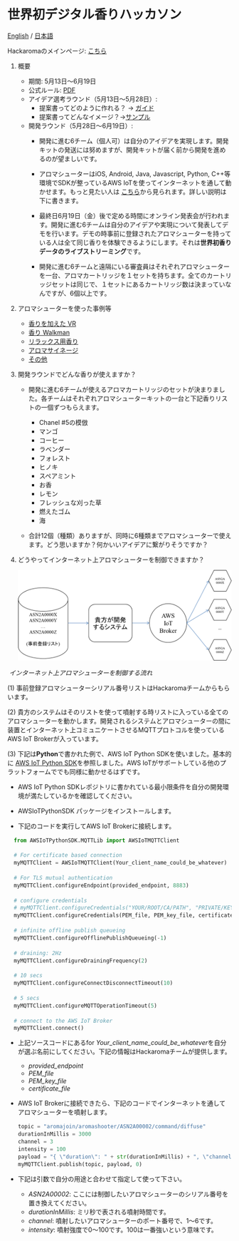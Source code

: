 # 世界初デジタル香りハッカソン

[English](README.md) / [日本語](README-JP.md)

Hackaromaのメインページ: [こちら](https://www.aromajoin.com/hackaroma)

1. 概要
   - 期間: 5月13日～6月19日
   - 公式ルール: [PDF](https://drive.google.com/file/d/1pwpCksr0kRWzzq3HsPF0bcMUr-uwWLaL/view)
   - アイデア選考ラウンド（5月13日～5月28日）:
     - 提案書ってどのように作れる？ → [ガイド](https://paper.dropbox.com/doc/Perfecting-your-Hackaroma-Proposal--AzWa4BFYALfWgkcztSeRTRhaAQ-8VblQZyV0ehKdyAmCSeOV)
     - 提案書ってどんなイメージ？→[サンプル](https://www.dropbox.com/s/scac6vm2f5fsuzf/200508_HackaromaProposalTemplateJP.pdf?dl=0)
   - 開発ラウンド（5月28日～6月19日）:
     - 開発に進む6チーム（個人可）は自分のアイデアを実現します。開発キットの発送には努めますが、開発キットが届く前から開発を進めるのが望ましいです。

     - アロマシューターはiOS, Android, Java, Javascript, Python, C++等環境でSDKが整っているAWS IoTを使ってインターネットを通して動かせます。もっと見たい人は [こちら](https://docs.aws.amazon.com/iot/latest/developerguide/iot-sdks.html)から見られます。詳しい説明は下に書きます。

     - 最終日6月19日（金）後で定める時間にオンライン発表会が行われます。開発に進む6チームは自分のアイデアや実現について発表してデモを行います。デモの時事前に登録されたアロマシューターを持っている人は全て同じ香りを体験できるようにします。それは**世界初香りデータのライブストリーミング**です。

     - 開発に進む6チームと遠隔にいる審査員はそれぞれアロマシューターを一台、アロマカートリッジを１セットを持ちます。全てのカートリッジセットは同じで、１セットにあるカートリッジ数は決まっていなんですが、6個以上です。

2. アロマシューターを使った事例等
   - [香りを加えた VR](https://www.dropbox.com/s/9xse6isg22fhuw9/200109_VRHeroVideo.mp4?dl=0)
   - [香り Walkman](https://www.youtube.com/watch?v=r9MUcdwxsR4)
   - [リラックス用香り](https://www.youtube.com/watch?v=p1f5A-vXAv8)
   - [アロマサイネージ](https://aromajoin.com/solutions/aroma-signage)
   - [その他](https://aromajoin.com/solutions/arts-and-science)

3. 開発ラウンドでどんな香りが使えますか？

   - 開発に進む6チームが使えるアロマカートリッジのセットが決まりました。各チームはそれぞれアロマシューターキットの一台と下記香りリストの一個ずつもらえます。

     - Chanel #5の模倣
     - マンゴ
     - コーヒー
     - ラベンダー
     - フォレスト
     - ヒノキ
     - スペアミント
     - お香
     - レモン
     - フレッシュな刈った草
     - 燃えたゴム
     - 海

   - 合計12個（種類）ありますが、同時に6種類までアロマシューターで使えます。どう思いますか？何かいいアイデアに繋がりそうですか？

4. どうやってインターネット上アロマシューターを制御できますか？

   ![インターネット上アロマシューターを制御する流れ](/assets/images/MQTT4AS_JP.png)

​                                                   *インターネット上アロマシューターを制御する流れ*

(1) 事前登録アロマシューターシリアル番号リストはHackaromaチームからもらいます。

(2) 貴方のシステムはそのリストを使って噴射する時リストに入っている全てのアロマシューターを動かします。開発されるシステムとアロマシューターの間に装置とインターネット上コミュニケートさせるMQTTプロトコルを使っているAWS IoT Brokerが入っています。

(3) 下記は**Python**で書かれた例で、AWS IoT Python SDKを使いました。基本的に [AWS IoT Python SDK](https://github.com/aws/aws-iot-device-sdk-python)を参照しました。AWS IoTがサポートしている他のプラットフォームででも同様に動かせるはずです。

- AWS IoT Python SDKレポジトリに書かれている最小限条件を自分の開発環境が満たしているかを確認してください。

- AWSIoTPythonSDK パッケージをインストールします。

- 下記のコードを実行してAWS IoT Brokerに接続します。

```python
  from AWSIoTPythonSDK.MQTTLib import AWSIoTMQTTClient
  
  # For certificate based connection
  myMQTTClient = AWSIoTMQTTClient(Your_client_name_could_be_whatever)
  
  # For TLS mutual authentication
  myMQTTClient.configureEndpoint(provided_endpoint, 8883)
  
  # configure credentials
  # myMQTTClient.configureCredentials("YOUR/ROOT/CA/PATH", "PRIVATE/KEY/PATH", "CERTIFICATE/PATH")
  myMQTTClient.configureCredentials(PEM_file, PEM_key_file, certificate_file)
  
  # infinite offline publish queueing
  myMQTTClient.configureOfflinePublishQueueing(-1)
  
  # draining: 2Hz
  myMQTTClient.configureDrainingFrequency(2)
  
  # 10 secs
  myMQTTClient.configureConnectDisconnectTimeout(10)
  
  # 5 secs
  myMQTTClient.configureMQTTOperationTimeout(5)
  
  # connect to the AWS IoT Broker
  myMQTTClient.connect()
```

- 上記ソースコードにあるfor *Your_client_name_could_be_whatever*を自分が選ぶ名前にしてください。下記の情報はHackaromaチームが提供します。

  - *provided_endpoint*
  - *PEM_file*
  - *PEM_key_file*
  - *certificate_file*

- AWS IoT Brokerに接続できたら、下記のコードでインターネットを通してアロマシューターを噴射します。

  ```python
  topic = "aromajoin/aromashooter/ASN2A00002/command/diffuse"
  durationInMillis = 3000
  channel = 3
  intensity = 100
  payload = "{ \"duration\": " + str(durationInMillis) + ", \"channel\": " + str(channel) + ", \"intensity\": " + str(intensity) + ", \"booster\": false}"
  myMQTTClient.publish(topic, payload, 0)
  ```

- 下記は引数で自分の用途と合わせて指定して使って下さい。

  - *ASN2A00002*: ここには制御したいアロマシューターのシリアル番号を置き換えてください。
  - *durationInMillis*: ミリ秒で表される噴射時間です。
  - *channel*: 噴射したいアロマシューターのポート番号で、1～6です。
  - *intensity*: 噴射強度で0～100です。100は一番強いという意味です。
